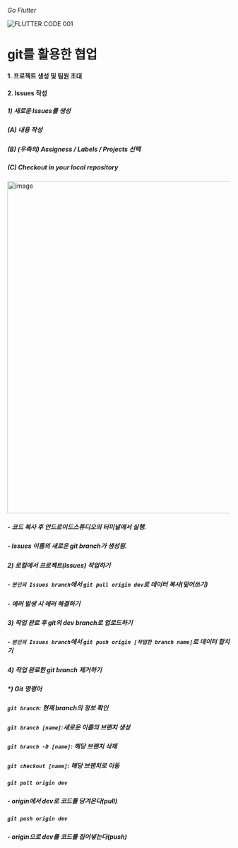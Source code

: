_Go Flutter_

![FLUTTER CODE 001](https://github.com/gyubit/TIL/assets/114902088/e29f9b4c-775e-4167-84d1-05532bc16fcb)

# git를 활용한 협업
#### 1. 프로젝트 생성 및 팀원 초대
#### 2. Issues 작성 
##### 1) 새로운 Issues를 생성
##### (A) 내용 작성
##### (B) (우측의) Assigness / Labels / Projects 선택
##### (C) Checkout in your local repository
<img width="753" alt="image" src="https://github.com/gyubit/TIL/assets/114902088/013d7712-ae1c-4362-bc56-2ad8783a08fb">

##### - 코드 복사 후 안드로이드스튜디오의 터미널에서 실행.
##### - Issues 이름의 새로운 git branch가 생성됨.
##### 2) 로컬에서 프로젝트(Issues) 작업하기
##### - `본인의 Issues branch`에서 `git pull origin dev`로 데이터 복사(덮어쓰기) 
##### - 에러 발생 시 에러 해결하기
##### 3) 작업 완료 후 git의 dev branch로 업로드하기
##### - `본인의 Issues branch`에서 `git push origin [작업한 branch name]`로 데이터 합치기
##### 4) 작업 완료한 git branch 제거하기
##### *) Git 명령어
##### `git branch`: 현재 branch의 정보 확인
##### `git branch [name]`:새로운 이름의 브랜치 생성
##### `git branch -D [name]`: 해당 브랜치 삭제
##### `git checkout [name]`: 해당 브랜치로 이동
##### `git pull origin dev`
##### - origin에서 dev로 코드를 당겨온다(pull)
##### `git push origin dev`
##### - origin으로 dev를 코드를 집어넣는다(push)
